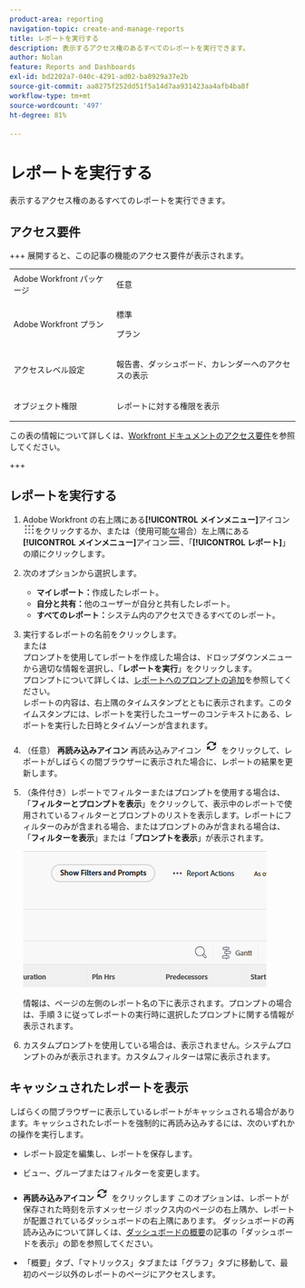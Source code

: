 ```yaml
---
product-area: reporting
navigation-topic: create-and-manage-reports
title: レポートを実行する
description: 表示するアクセス権のあるすべてのレポートを実行できます。
author: Nolan
feature: Reports and Dashboards
exl-id: bd2202a7-040c-4291-ad02-ba8929a37e2b
source-git-commit: aa8275f252dd51f5a14d7aa931423aa4afb4ba8f
workflow-type: tm+mt
source-wordcount: '497'
ht-degree: 81%

---
```



# レポートを実行する

表示するアクセス権のあるすべてのレポートを実行できます。

<!-- Audited: 11/2024 -->

<!--
NOTE: ***Linked to Getting Started with Reporting.***This information is obsolete, because asynchronous timeline is not enabled for all customers (used to be included in the "Viewing a Cached Report" section): Some reports in Workfront can take a significant time to load. If your report takes longer than 30 seconds to load, your report is cached after it is finished loading, and a message is displayed in the upper-right corner of the page indicating that the report being viewed is a saved report from a specific time.

After a report is cached, it is available for the next 12 hours. Any user who runs the report (as described in "Running a Report") sees the cached report.)
-->

## アクセス要件

+++ 展開すると、この記事の機能のアクセス要件が表示されます。 

<table style="table-layout:auto"> 
 <col> 
 <col> 
 <tbody> 
  <tr> 
   <td role="rowheader">Adobe Workfront パッケージ</td> 
   <td> <p>任意</p> </td> 
  </tr> 
  <tr> 
   <td role="rowheader">Adobe Workfront プラン</td> 
   <td> 
      <p>標準</p>
      <p>プラン</p>
   </td>
  </tr> 
  <tr> 
   <td role="rowheader">アクセスレベル設定</td> 
   <td> <p>報告書、ダッシュボード、カレンダーへのアクセスの表示</p></td> 
  </tr> 
  <tr> 
   <td role="rowheader">オブジェクト権限</td> 
     <td> <p>レポートに対する権限を表示</p></td> 
  </tr> 
 </tbody> 
</table>

この表の情報について詳しくは、[Workfront ドキュメントのアクセス要件](/help/quicksilver/administration-and-setup/add-users/access-levels-and-object-permissions/access-level-requirements-in-documentation.md)を参照してください。

+++

## レポートを実行する

1. Adobe Workfront の右上隅にある&#x200B;**[!UICONTROL メインメニュー]**&#x200B;アイコン![メインメニュー](/help/_includes/assets/main-menu-icon.png)をクリックするか、または（使用可能な場合）左上隅にある&#x200B;**[!UICONTROL メインメニュー]**&#x200B;アイコン![メインメニュー](/help/_includes/assets/main-menu-icon-left-nav.png)、「**[!UICONTROL レポート]**」の順にクリックします。

1. 次のオプションから選択します。

   * **マイレポート：**&#x200B;作成したレポート。
   * **自分と共有：**&#x200B;他のユーザーが自分と共有したレポート。
   * **すべてのレポート：**&#x200B;システム内のアクセスできるすべてのレポート。

1. 実行するレポートの名前をクリックします。\
   または\
   プロンプトを使用してレポートを作成した場合は、ドロップダウンメニューから適切な情報を選択し、「**レポートを実行**」をクリックします。\
   プロンプトについて詳しくは、[レポートへのプロンプトの追加](../../../reports-and-dashboards/reports/creating-and-managing-reports/add-prompt-report.md)を参照してください。\
   レポートの内容は、右上隅のタイムスタンプとともに表示されます。このタイムスタンプには、レポートを実行したユーザーのコンテキストにある、レポートを実行した日時とタイムゾーンが含まれます。

1. （任意） **再読み込みアイコン** 再読み込みアイコン ![](assets/unshimmed-report-refresh-icon.png) をクリックして、レポートがしばらくの間ブラウザーに表示された場合に、レポートの結果を更新します。

1. （条件付き）レポートでフィルターまたはプロンプトを使用する場合は、「**フィルターとプロンプトを表示**」をクリックして、表示中のレポートで使用されているフィルターとプロンプトのリストを表示します。レポートにフィルターのみが含まれる場合、またはプロンプトのみが含まれる場合は、「**フィルターを表示**」または「**プロンプトを表示**」が表示されます。

   ![フィルターとプロンプトを表示](assets/unshimmed-show-filters-and-prompts.png)

   情報は、ページの左側のレポート名の下に表示されます。プロンプトの場合は、手順 3 に従ってレポートの実行時に選択したプロンプトに関する情報が表示されます。

1. カスタムプロンプトを使用している場合は、表示されません。システムプロンプトのみが表示されます。カスタムフィルターは常に表示されます。

## キャッシュされたレポートを表示

しばらくの間ブラウザーに表示しているレポートがキャッシュされる場合があります。キャッシュされたレポートを強制的に再読み込みするには、次のいずれかの操作を実行します。

* レポート設定を編集し、レポートを保存します。
* ビュー、グループまたはフィルターを変更します。
* **再読み込みアイコン**![ 再読み込みアイコン ](assets/unshimmed-report-refresh-icon.png) をクリックします
このオプションは、レポートが保存された時刻を示すメッセージ ボックス内のページの右上隅か、レポートが配置されているダッシュボードの右上隅にあります。 ダッシュボードの再読み込みについて詳しくは、[ダッシュボードの概要](../../../reports-and-dashboards/dashboards/understanding-dashboards/get-started-dashboards.md)の記事の「ダッシュボードを表示」の節を参照してください。

* 「概要」タブ、「マトリックス」タブまたは「グラフ」タブに移動して、最初のページ以外のレポートのページにアクセスします。
